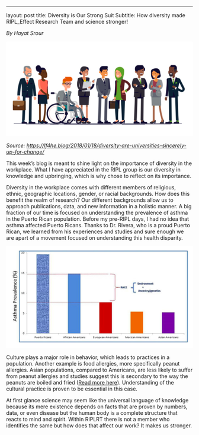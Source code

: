 ---
layout: post
title: Diversity is Our Strong Suit
Subtitle: How diversity made RIPL_Effect Research Team and science stronger!

*By Hayat Srour*

<img src="/img/StrongSuit1.png" alt="Our Strong Suit" class="inline"/>

*Source: https://lf4he.blog/2018/01/18/diversity-are-universities-sincerely-up-for-change/*

This week’s blog is meant to shine light on the importance of diversity in the workplace. What I have appreciated in the RIPL group is our diversity in knowledge and upbringing, which is why chose to reflect on its importance.   

Diversity in the workplace comes with different members of religious, ethnic, geographic locations, gender, or racial backgrounds. How does this benefit the realm of research? Our different backgrounds allow us to approach publications, data, and new information in a holistic manner. A big fraction of our time is focused on understanding the prevalence of asthma in the Puerto Rican population. Before my pre-RIPL days, I had no idea that asthma affected Puerto Ricans. Thanks to Dr. Rivera, who is a proud Puerto Rican, we learned from his experiences and studies and sure enough we are apart of a movement focused on understanding this health disparity. 

<img src="/img/StrongSuit2.png" alt="diversity" class="inline"/>

Culture plays a major role in behavior, which leads to practices in a population. Another example is food allergies, more specifically peanut allergies. Asian populations, compared to Americans, are less likely to suffer from peanut allergies and studies suggest this is secondary to the way the peanuts are boiled and fried (<a href="https://www.premierallergyohio.com/doctors-blog/are-people-of-certain-races-and-ethnicities-more-susceptible-to-food-allergies" target="_blank">Read more here</a>). Understanding of the cultural practice is proven to be essential in this case.   

At first glance science may seem like the universal language of knowledge because its mere existence depends on facts that are proven by numbers, data, or even disease but the human body is a complete structure that reacts to mind and spirit. Within RIPLRT there is not a member who identifies the same but how does that affect our work? It makes us stronger. 

